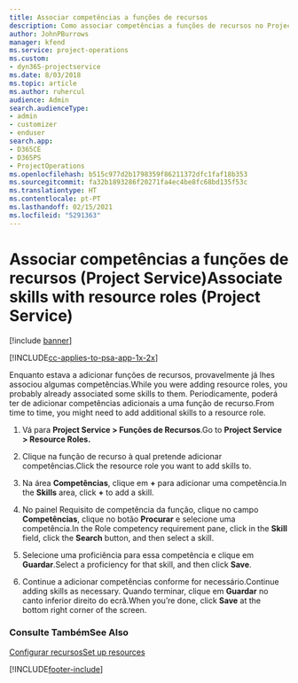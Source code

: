 ```yaml
---
title: Associar competências a funções de recursos
description: Como associar competências a funções de recursos no Project Service
author: JohnPBurrows
manager: kfend
ms.service: project-operations
ms.custom:
- dyn365-projectservice
ms.date: 8/03/2018
ms.topic: article
ms.author: ruhercul
audience: Admin
search.audienceType:
- admin
- customizer
- enduser
search.app:
- D365CE
- D365PS
- ProjectOperations
ms.openlocfilehash: b515c977d2b1798359f86211372dfc1faf18b353
ms.sourcegitcommit: fa32b1893286f20271fa4ec4be8fc68bd135f53c
ms.translationtype: HT
ms.contentlocale: pt-PT
ms.lasthandoff: 02/15/2021
ms.locfileid: "5291363"
---
```

# <a name="associate-skills-with-resource-roles-project-service"></a><span data-ttu-id="acaab-103">Associar competências a funções de recursos (Project Service)</span><span class="sxs-lookup"><span data-stu-id="acaab-103">Associate skills with resource roles (Project Service)</span></span>

[!include [banner](../includes/psa-now-project-operations.md)]

[!INCLUDE[cc-applies-to-psa-app-1x-2x](../includes/cc-applies-to-psa-app-1x-2x.md)]

<span data-ttu-id="acaab-104">Enquanto estava a adicionar funções de recursos, provavelmente já lhes associou algumas competências.</span><span class="sxs-lookup"><span data-stu-id="acaab-104">While you were adding resource roles, you probably already associated some skills to them.</span></span> <span data-ttu-id="acaab-105">Periodicamente, poderá ter de adicionar competências adicionais a uma função de recurso.</span><span class="sxs-lookup"><span data-stu-id="acaab-105">From time to time, you might need to add additional skills to a resource role.</span></span>  
  
1.  <span data-ttu-id="acaab-106">Vá para **Project Service > Funções de Recursos**.</span><span class="sxs-lookup"><span data-stu-id="acaab-106">Go to **Project Service > Resource Roles.**</span></span>  
  
2.  <span data-ttu-id="acaab-107">Clique na função de recurso à qual pretende adicionar competências.</span><span class="sxs-lookup"><span data-stu-id="acaab-107">Click the resource role you want to add skills to.</span></span>  
  
3.  <span data-ttu-id="acaab-108">Na área **Competências**, clique em **+** para adicionar uma competência.</span><span class="sxs-lookup"><span data-stu-id="acaab-108">In the **Skills** area, click **+** to add a skill.</span></span>  
  
4.  <span data-ttu-id="acaab-109">No painel Requisito de competência da função, clique no campo **Competências**, clique no botão **Procurar** e selecione uma competência.</span><span class="sxs-lookup"><span data-stu-id="acaab-109">In the Role competency requirement pane, click in the **Skill** field, click the **Search** button,  and then select a skill.</span></span>  
  
5.  <span data-ttu-id="acaab-110">Selecione uma proficiência para essa competência e clique em **Guardar**.</span><span class="sxs-lookup"><span data-stu-id="acaab-110">Select a proficiency for that skill, and then click **Save**.</span></span>  
  
6.  <span data-ttu-id="acaab-111">Continue a adicionar competências conforme for necessário.</span><span class="sxs-lookup"><span data-stu-id="acaab-111">Continue adding skills as necessary.</span></span> <span data-ttu-id="acaab-112">Quando terminar, clique em **Guardar** no canto inferior direito do ecrã.</span><span class="sxs-lookup"><span data-stu-id="acaab-112">When you’re done, click **Save** at the bottom right corner of the screen.</span></span>  
  
### <a name="see-also"></a><span data-ttu-id="acaab-113">Consulte Também</span><span class="sxs-lookup"><span data-stu-id="acaab-113">See Also</span></span>  
 [<span data-ttu-id="acaab-114">Configurar recursos</span><span class="sxs-lookup"><span data-stu-id="acaab-114">Set up resources</span></span>](../psa/set-up-resources.md)


[!INCLUDE[footer-include](../includes/footer-banner.md)]